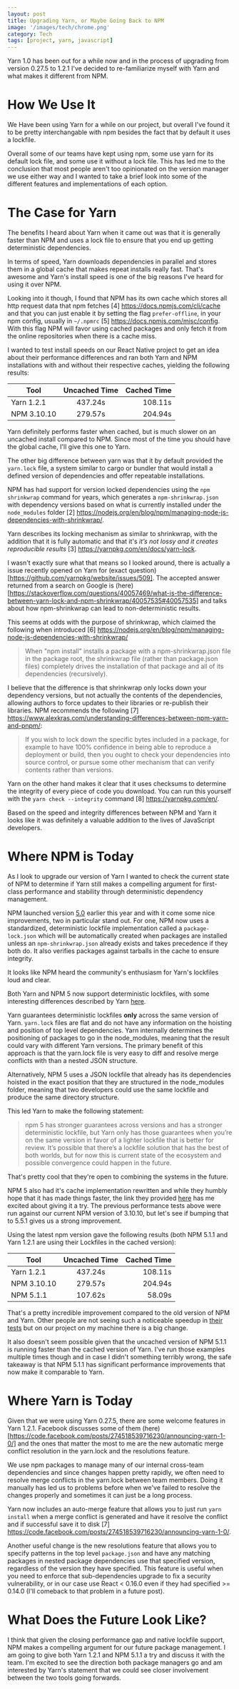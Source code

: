 ```yaml
---
layout: post
title: Upgrading Yarn, or Maybe Going Back to NPM
image: '/images/tech/chrome.png'
category: Tech
tags: [project, yarn, javascript]
---
```


Yarn 1.0 has been out for a while now and in the process of upgrading from version 0.27.5 to 1.2.1 I've decided to
re-familiarize myself with Yarn and what makes it different from NPM.

<!--halt-->

# How We Use It

We Have been using Yarn for a while on our project, but overall I've found it to be pretty interchangable with npm besides the fact that by default
it uses a lockfile.

Overall some of our teams have kept using npm, some use yarn for its default lock file, and some use it without a lock file. This has led
me to the conclusion that most people aren't too opinionated on the version manager we use either way and I wanted to take a brief look
into some of the different features and implementations of each option.

# The Case for Yarn

The benefits I heard about Yarn when it came out was that it is generally faster than NPM and uses a lock file to ensure that you end up getting deterministic dependencies.

In terms of speed, Yarn downloads dependencies in parallel and stores them in a global cache that makes repeat installs really fast. That's awesome and Yarn's install speed is one of the big
reasons I've heard for using it over NPM.

Looking into it though, I found that NPM has its own cache which stores all http request data that npm fetches [4] https://docs.npmjs.com/cli/cache and that you can just enable it by setting the flag `prefer-offline`,
in your npm config, usually in `~/.npmrc` [5] https://docs.npmjs.com/misc/config. With this flag NPM will favor using cached packages and only fetch it from the online repositories when there is a cache miss.

I wanted to test install speeds on our React Native project to get an idea about their performance differences and ran both Yarn and NPM installations with and without their respective caches, yielding
the following results:


| Tool          | Uncached Time   | Cached Time  |
| ------------- |:---------------:| ------------:|
| Yarn 1.2.1    | 437.24s         | 108.11s      |
| NPM  3.10.10  | 279.57s         | 204.94s      |

Yarn definitely performs faster when cached, but is much slower on an uncached install compared to NPM. Since most of the time you should have the global cache, I'll give this one to Yarn.

The other big difference between yarn was that it by default provided the `yarn.lock` file, a system similar to cargo or bundler that would install a defined
version of dependencies and offer repeatable installations.

NPM has had support for version locked dependencies using the `npm shrinkwrap` command for years, which generates a `npm-shrinkwrap.json`
with dependency versions based on what is currently installed under the `node_modules` folder [2] https://nodejs.org/en/blog/npm/managing-node-js-dependencies-with-shrinkwrap/.

Yarn describes its locking mechanism as similar to shrinkwrap, with the addition that it is fully automatic and that it's *it’s not lossy and it creates reproducible results* [3] https://yarnpkg.com/en/docs/yarn-lock.

I wasn't exactly sure what that means so I looked around, there is actually a issue recently opened on Yarn for (exact question)[https://github.com/yarnpkg/website/issues/509]. The accepted answer returned from
a search on Google is (here)[https://stackoverflow.com/questions/40057469/what-is-the-difference-between-yarn-lock-and-npm-shrinkwrap/40057535#40057535] and talks about how npm-shrinkwrap can lead to non-deterministic results.

This seems at odds with the purpose of shrinkwrap, which claimed the following when introduced [6] https://nodejs.org/en/blog/npm/managing-node-js-dependencies-with-shrinkwrap/

> When "npm install" installs a package with a npm-shrinkwrap.json file in the package root, the shrinkwrap file (rather than package.json files) completely drives the installation of that package and all of its dependencies (recursively).

I believe that the difference is that shrinkwrap only locks down your dependency versions, but not actually the contents of the dependencies, allowing authors to force updates to their libraries or re-publish
their libraries. NPM recommends the following [7] https://www.alexkras.com/understanding-differences-between-npm-yarn-and-pnpm/:

> If you wish to lock down the specific bytes included in a package, for example to have 100% confidence in being able to reproduce a deployment or build, then you ought to check your dependencies into source control, or pursue some other mechanism that can verify contents rather than versions.

Yarn on the other hand makes it clear that it uses checksums to determine the integrity of every piece of code you download. You can run this yourself with the `yarn check --integrity` command [8] https://yarnpkg.com/en/.

Based on the speed and integrity differences between NPM and Yarn it looks like it was definitely a valuable addition to the lives of JavaScript developers.

# Where NPM is Today

As I look to upgrade our version of Yarn I wanted to check the current state of NPM to determine if Yarn still makes a compelling argument for first-class performance and stability through deterministic dependency management.

NPM launched version [5.0](http://blog.npmjs.org/post/161081169345/v500) earlier this year and with it come some nice improvements, two in particular stand out. For one, NPM now uses a standardized, deterministic lockfile implementation called a `package-lock.json` which will be automatically created when packages are installed unless an `npm-shrinkwrap.json` already exists and takes precedence if they both do. It also verifies packages against tarballs in the cache to ensure integrity.

It looks like NPM heard the community's enthusiasm for Yarn's lockfiles loud and clear.

Both Yarn and NPM 5 now support deterministic lockfiles, with some interesting differences described by Yarn [here](https://yarnpkg.com/blog/2017/05/31/determinism/).

Yarn guarantees deterministic lockfiles **only** across the same version of Yarn. `yarn.lock` files are flat and do not have any information on the hoisting and position of top level dependencies. Yarn internally determines the positioning of packages to go in the node_modules, meaning that the result could vary with different Yarn versions. The primary benefit of this approach is that the yarn.lock file is very easy to diff and resolve merge conflicts with than a  nested JSON structure.

Alternatively, NPM 5 uses a JSON lockfile that already has its dependencies hoisted in the exact position that they are structured in the node_modules folder, meaning that two developers could use the same lockfile and produce the same directory structure.

This led Yarn to make the following statement:

> npm 5 has stronger guarantees across versions and has a stronger deterministic lockfile, but Yarn only has those guarantees when you’re on the same version in favor of a lighter lockfile that is better for review. It’s possible that there’s a lockfile solution that has the best of both worlds, but for now this is current state of the ecosystem and possible convergence could happen in the future.

That's pretty cool that they're open to combining the systems in the future.

NPM 5 also had it's cache implementation rewritten and while they humbly hope that it has made things faster, the link they provided [here](https://twitter.com/maybekatz/status/865393382260056064) has me excited about giving it a try. The previous performance tests above were run against our current NPM version of 3.10.10, but let's see if bumping that to 5.5.1 gives us a strong improvement.

Using the latest npm version gave the following results (both NPM 5.1.1 and Yarn 1.2.1 are using their Lockfiles in the cached version):

| Tool          | Uncached Time   | Cached Time  |
| ------------- |:---------------:| ------------:|
| Yarn 1.2.1    | 437.24s         | 108.11s      |
| NPM  3.10.10  | 279.57s         | 204.94s      |
| NPM  5.1.1    | 107.62s         | 58.09s        |

That's a pretty incredible improvement compared to the old version of NPM and Yarn. Other people are not seeing such a noticeable speedup in [their tests](http://blog.scottlogic.com/2017/06/06/does-npm5-deprecate-yarn.html) but on our project on my machine there is a big change.

It also doesn't seem possible given that the uncached version of NPM 5.1.1 is running faster than the cached version of Yarn. I've run those examples multiple times though and in case I didn't something terribly wrong, the safe takeaway is that NPM 5.1.1 has significant performance improvements that now make it comparable to Yarn.

# Where Yarn is Today

Given that we were using Yarn 0.27.5, there are some welcome features in Yarn 1.2.1. Facebook discusses some of them (here)[https://code.facebook.com/posts/274518539716230/announcing-yarn-1-0/]
and the ones that matter the most to me are the new automatic merge conflict resolution in the yarn.lock and the resolutions feature.

We use npm packages to manage many of our internal cross-team dependencies and since changes happen pretty rapidly, we often need to resolve merge conflicts
in the yarn.lock between team members. Doing it manually has led us to problems before when we've failed to resolve the changes properly and sometimes it can just be a long process.

Yarn now includes an auto-merge feature that allows you to just run `yarn install` when a merge conflict is generated and have it resolve the conflict and if successful save it to disk [7] https://code.facebook.com/posts/274518539716230/announcing-yarn-1-0/.

Another useful change is the new resolutions feature that allows you to specify patterns in the top level `package.json` and have any matching packages in nested package dependencies use that specified version, regardless of the version they have specified. This feature is useful when you need to enforce that sub-dependencies upgrade to fix a security vulnerability, or in our case use React < 0.16.0 even if they had specified >= 0.14.0 (I'll comeback to that problem in a future post).

# What Does the Future Look Like?

I think that given the closing performance gap and native lockfile support, NPM makes a compelling argument for our future package management. I am going to give both Yarn 1.2.1 and NPM 5.1.1 a try and discuss it with the team. I'm excited to see the direction both package managers go and am interested by Yarn's statement that we could see closer involvement between the two tools going forwards.
